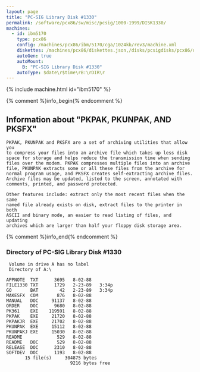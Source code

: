 ```yaml
---
layout: page
title: "PC-SIG Library Disk #1330"
permalink: /software/pcx86/sw/misc/pcsig/1000-1999/DISK1330/
machines:
  - id: ibm5170
    type: pcx86
    config: /machines/pcx86/ibm/5170/cga/1024kb/rev3/machine.xml
    diskettes: /machines/pcx86/diskettes.json,/disks/pcsigdisks/pcx86/diskettes.json
    autoGen: true
    autoMount:
      B: "PC-SIG Library Disk #1330"
    autoType: $date\r$time\rB:\rDIR\r
---
```


{% include machine.html id="ibm5170" %}

{% comment %}info_begin{% endcomment %}

## Information about "PKPAK, PKUNPAK, AND PKSFX"

    PKPAK, PKUNPAK and PKSFX are a set of archiving utilities that allow you
    to compress your files into an archive file which takes up less disk
    space for storage and helps reduce the transmission time when sending
    files over the modem. PKPAK compresses multiple files into an archive
    file, PKUNPAK extracts some or all these files from the archive for
    normal program usage, and PKSFX creates self-extracting archive files.
    Archive files may be updated, listed to the screen, annotated with
    comments, printed, and password protected.
    
    Other features include: extract only the most recent files when the same
    named file already exists on disk, extract files to the printer in both
    ASCII and binary mode, an easier to read listing of files, and updating
    archives which are larger than half your floppy disk storage area.
{% comment %}info_end{% endcomment %}


### Directory of PC-SIG Library Disk #1330

     Volume in drive A has no label
     Directory of A:\

    APPNOTE  TXT      3695   8-02-88
    FILE1330 TXT      1729   2-23-89   3:34p
    GO       BAT        42   2-23-89   3:34p
    MAKESFX  COM       876   8-02-88
    MANUAL   DOC     91137   8-02-88
    ORDER    DOC      9680   8-02-88
    PK361    EXE    119591   8-02-88
    PKPAK    EXE     21720   8-02-88
    PKPAKJR  EXE     21702   8-02-88
    PKUNPAK  EXE     15112   8-02-88
    PKUNPAKJ EXE     15030   8-02-88
    README             529   8-02-88
    README   DOC       529   8-02-88
    RELEASE  DOC      2310   8-02-88
    SOFTDEV  DOC      1193   8-02-88
           15 file(s)     304875 bytes
                            9216 bytes free
